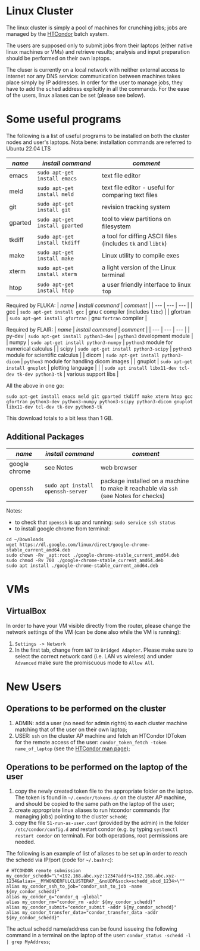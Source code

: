 # Linux Cluster
The linux cluster is simply a pool of machines for crunching jobs; jobs are managed by the [HTCondor](https://htcondor.readthedocs.io/en/latest/users-manual/index.html) batch system.

The users are supposed only to submit jobs from their laptops (either native linux machines or VMs) and retrieve results; analysis and input preparation should be performed on their own laptops.

The cluser is currently on a local network with neither external access to internet nor any DNS service: communication between machines takes place simply by IP addresses.
In order for the user to manage jobs, they have to add the sched address explicitly in all the commands.
For the ease of the users, linux aliases can be set (please see below).

# Some useful programs
The following is a list of useful programs to be installed on both the cluster nodes and user's laptops.
Nota bene: installation commands are referred to Ubuntu 22.04 LTS

| *name* | *install command* | *comment* |
| --- | --- | --- |
| emacs | `sudo apt-get install emacs` | text file editor |
| meld | `sudo apt-get install meld` | text file editor - useful for comparing text files |
| git | `sudo apt-get install git` | revision tracking system |
| gparted | `sudo apt-get install gparted` | tool to view partitions on filesystem |
| tkdiff | `sudo apt-get install tkdiff` | a tool for diffing ASCII files (includes `tk` and `libtk`) |
| make | `sudo apt-get install make` | Linux utility to compile exes |
| xterm | `sudo apt-get install xterm` | a light version of the Linux terminal |
| htop | `sudo apt-get install htop` | a user friendly interface to linux `top` |

Required by FLUKA:
| *name* | *install command* | *comment* |
| --- | --- | --- |
| gcc | `sudo apt-get install gcc` | gnu `C` compiler (includes `libc`) |
| gfortran | `sudo apt-get install gfortran` | gnu `fortran` compiler |

Required by FLAIR:
| *name* | *install command* | *comment* |
| --- | --- | --- |
| py-dev | `sudo apt-get install python3-dev` | `python3` development module |
| numpy | `sudo apt-get install python3-numpy` | `python3` module for numerical calculus |
| scipy | `sudo apt-get install python3-scipy` | `python3` module for scientific calculus |
| dicom | `sudo apt-get install python3-dicom` | `python3` module for handling dicom images |
| gnuplot | `sudo apt-get install gnuplot` | plotting language |
|  | `sudo apt install libx11-dev tcl-dev tk-dev python3-tk` | various support libs |

All the above in one go:

```sudo apt-get install emacs meld git gparted tkdiff make xterm htop gcc gfortran python3-dev python3-numpy python3-scipy python3-dicom gnuplot libx11-dev tcl-dev tk-dev python3-tk```

This download totals to a bit less than 1 GB.

## Additional Packages
| *name* | *install command* | *comment* |
| --- | --- | --- |
| google chrome | see Notes | web browser |
| openssh | `sudo apt install openssh-server ` | package installed on a machine to make it reachable via `ssh` (see Notes for checks) |

Notes:
* to check that `openssh` is up and running: `sudo service ssh status`
* to install google chrome from terminal:
```
cd ~/Downloads
wget https://dl.google.com/linux/direct/google-chrome-stable_current_amd64.deb
sudo chown -Rv _apt:root ./google-chrome-stable_current_amd64.deb
sudo chmod -Rv 700 ./google-chrome-stable_current_amd64.deb
sudo apt install ./google-chrome-stable_current_amd64.deb
```

# VMs
## VirtualBox
In order to have your VM visible directly from the router, please change the network settings of the VM (can be done also while the VM is running):
1. `Settings -> Network`
2. In the first tab, change from `NAT` to `Bridged Adapter`. Please make sure to select the correct network card (i.e. LAN vs wireless) and under `Advanced` make sure the promiscuous mode to `Allow All`.

# New Users
## Operations to be performed on the cluster
1. ADMIN: add a user (no need for admin rights) to each cluster machine matching that of the user on their own laptop;
2. USER: `ssh` on the cluster AP machine and fetch an HTCondor IDToken for the remote access of the user: `condor_token_fetch -token name_of_laptop` (see the [HTCondor man page](https://htcondor.readthedocs.io/en/latest/users-manual/submitting-a-remote-job.html));

## Operations to be performed on the laptop of the user
1. copy the newly created token file to the appropriate folder on the laptop. The token is found in `~/.condor/tokens.d/` on the cluster AP machine, and should be copied to the same path on the laptop of the user;
2. create appropriate linux aliases to run htcondor commands (for managing jobs) pointing to the cluster `schedd`;
3. copy the file `51-run-as-user.conf` (provided by the admin) in the folder `/etc/condor/config.d` and restart condor (e.g. by typing `systemctl restart condor` on terminal). For both operations, root permissions are needed.

The following is an example of list of aliases to be set up in order to reach the schedd via IP/port (code for `~/.bashrc`):
```
# HTCONDOR remote submission
my_condor_schedd="\"<192.168.abc.xyz:1234?addrs=192.168.abc.xyz-1234&alias=__MYWONDERFULCLUSTERAP__&noUDP&sock=schedd_abcd_1234>\""
alias my_condor_ssh_to_job="condor_ssh_to_job -name ${my_condor_schedd}"
alias my_condor_q="condor_q -global"
alias my_condor_rm="condor_rm -addr ${my_condor_schedd}"
alias my_condor_submit="condor_submit -addr ${my_condor_schedd}"
alias my_condor_transfer_data="condor_transfer_data -addr ${my_condor_schedd}"
```
The actual schedd name/address can be found issueing the following command in a terminal on the laptop of the user: `condor_status -schedd -l | grep MyAddress`;
